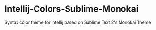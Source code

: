 Intellij-Colors-Sublime-Monokai
===============================

Syntax color theme for Intellij based on Sublime Text 2&#39;s Monokai Theme
